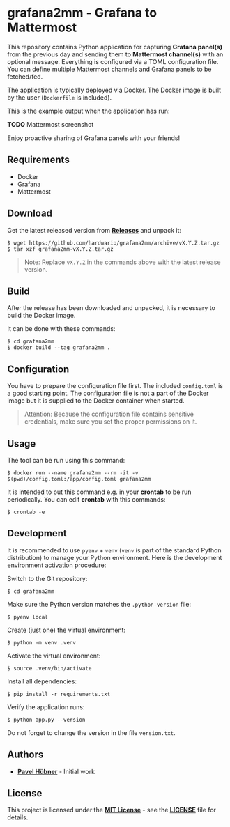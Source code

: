 # grafana2mm - Grafana to Mattermost

This repository contains Python application for capturing **Grafana panel(s)** from the previous day and sending them to **Mattermost channel(s)** with an optional message. Everything is configured via a TOML configuration file. You can define multiple Mattermost channels and Grafana panels to be fetched/fed.

The application is typically deployed via Docker. The Docker image is built by the user (`Dockerfile` is included).

This is the example output when the application has run:

**TODO** Mattermost screenshot

Enjoy proactive sharing of Grafana panels with your friends!


## Requirements

* Docker
* Grafana
* Mattermost


## Download

Get the latest released version from [**Releases**](https://github.com/hardwario/grafana2mm/releases) and unpack it:

    $ wget https://github.com/hardwario/grafana2mm/archive/vX.Y.Z.tar.gz
    $ tar xzf grafana2mm-vX.Y.Z.tar.gz

> Note: Replace `vX.Y.Z` in the commands above with the latest release version.


## Build

After the release has been downloaded and unpacked, it is necessary to build the Docker image.

It can be done with these commands:

    $ cd grafana2mm
    $ docker build --tag grafana2mm .


## Configuration

You have to prepare the configuration file first. The included `config.toml` is a good starting point. The configuration file is not a part of the Docker image but it is supplied to the Docker container when started.

> Attention: Because the configuration file contains sensitive credentials, make sure you set the proper permissions on it.


## Usage

The tool can be run using this command:

    $ docker run --name grafana2mm --rm -it -v $(pwd)/config.toml:/app/config.toml grafana2mm

It is intended to put this command e.g. in your **crontab** to be run periodically. You can edit **crontab** with this commands:

    $ crontab -e


## Development

It is recommended to use `pyenv` + `venv` (`venv` is part of the standard Python distribution) to manage your Python environment. Here is the development environment activation procedure:

Switch to the Git repository:

    $ cd grafana2mm

Make sure the Python version matches the `.python-version` file:

    $ pyenv local

Create (just one) the virtual environment:

    $ python -m venv .venv

Activate the virtual environment:

    $ source .venv/bin/activate

Install all dependencies:

    $ pip install -r requirements.txt

Verify the application runs:

    $ python app.py --version

Do not forget to change the version in the file `version.txt`.


## Authors

* [**Pavel Hübner**](https://github.com/hubpav) - Initial work


## License

This project is licensed under the [**MIT License**](https://opensource.org/licenses/MIT/) - see the [**LICENSE**](https://github.com/hardwario/grafana2mm/blob/master/LICENSE) file for details.
